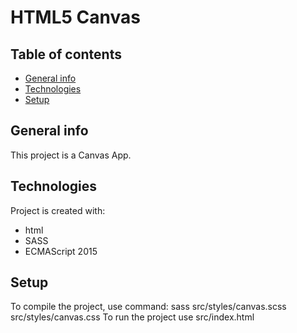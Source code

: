 # **HTML5 Canvas**

## Table of contents

- [General info](#general-info)
- [Technologies](#technologies)
- [Setup](#setup)

## General info

This project is a Canvas App.

## Technologies

Project is created with:

- html
- SASS
- ECMAScript 2015

## Setup

To compile the project, use command: sass src/styles/canvas.scss src/styles/canvas.css
To run the project use src/index.html